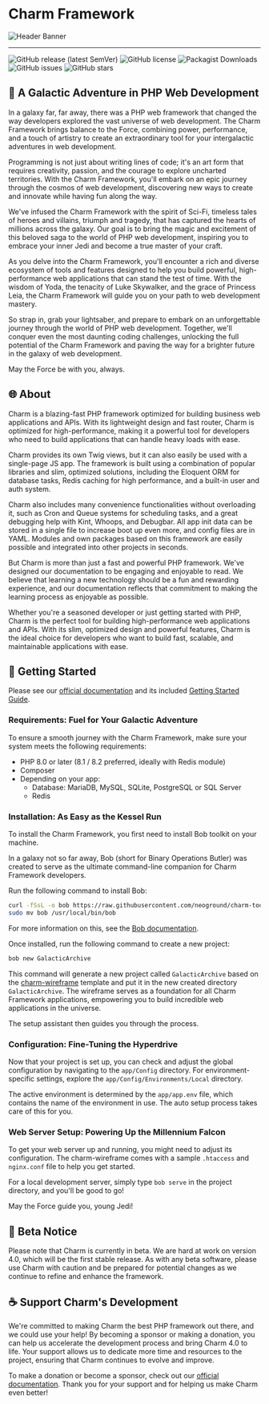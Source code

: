 # Charm Framework

![Header Banner](https://neoground.com/data/projects/charm/assets/banner.jpg)

---

![GitHub release (latest SemVer)](https://img.shields.io/github/v/release/neoground/charm?sort=semver)
![GitHub license](https://img.shields.io/github/license/neoground/charm)
![Packagist Downloads](https://img.shields.io/packagist/dt/neoground/charm)
![GitHub issues](https://img.shields.io/github/issues/neoground/charm)
![GitHub stars](https://img.shields.io/github/stars/neoground/charm?style=social)

## 🚀 A Galactic Adventure in PHP Web Development

In a galaxy far, far away, there was a PHP web framework that 
changed the way developers explored the vast universe of web development.
The Charm Framework brings balance to the Force, combining power, performance, 
and a touch of artistry to create an extraordinary tool for your 
intergalactic adventures in web development.

Programming is not just about writing lines of code; it's an art form that 
requires creativity, passion, and the courage to explore uncharted territories. 
With the Charm Framework, you'll embark on an epic journey through the cosmos of 
web development, discovering new ways to create and innovate while having fun along the way.

We've infused the Charm Framework with the spirit of Sci-Fi, timeless tales of 
heroes and villains, triumph and tragedy, that has captured the hearts of millions across the galaxy. 
Our goal is to bring the magic and excitement of this beloved saga to the world of PHP web development, 
inspiring you to embrace your inner Jedi and become a true master of your craft.

As you delve into the Charm Framework, 
you'll encounter a rich and diverse ecosystem of tools and features designed to help you build powerful, 
high-performance web applications that can stand the test of time. With the wisdom of Yoda, 
the tenacity of Luke Skywalker, and the grace of Princess Leia, 
the Charm Framework will guide you on your path to web development mastery.

So strap in, grab your lightsaber, and prepare to embark on an unforgettable 
journey through the world of PHP web development. Together, we'll conquer even the most daunting 
coding challenges, unlocking the full potential of the Charm Framework and paving the way 
for a brighter future in the galaxy of web development.

May the Force be with you, always.


## 🌐 About

Charm is a blazing-fast PHP framework optimized for building business web 
applications and APIs. With its lightweight design and fast router, 
Charm is optimized for high-performance, making it a powerful tool for 
developers who need to build applications that can handle heavy loads with ease.

Charm provides its own Twig views, but it can also easily be used with a 
single-page JS app. The framework is built using a combination of popular libraries 
and slim, optimized solutions, including the Eloquent ORM for database tasks, 
Redis caching for high performance, and a built-in user and auth system.

Charm also includes many convenience functionalities without overloading it, 
such as Cron and Queue systems for scheduling tasks, and a great debugging help with Kint,
Whoops, and Debugbar. All app init data can be stored in a single file to increase boot 
up even more, and config files are in YAML. Modules and own packages based on this 
framework are easily possible and integrated into other projects in seconds.

But Charm is more than just a fast and powerful PHP framework. We've designed our 
documentation to be engaging and enjoyable to read. 
We believe that learning a new technology 
should be a fun and rewarding experience, and our documentation reflects that 
commitment to making the learning process as enjoyable as possible.

Whether you're a seasoned developer or just getting started with PHP, 
Charm is the perfect tool for building high-performance web applications and APIs. 
With its slim, optimized design and powerful features, 
Charm is the ideal choice for developers who want to build fast, 
scalable, and maintainable applications with ease.


##  🎉 Getting Started

Please see our [official documentation](https://neoground.com/docs/charm/index)
and its included [Getting Started Guide](https://neoground.com/docs/charm/start.installation).

### Requirements: Fuel for Your Galactic Adventure

To ensure a smooth journey with the Charm Framework, make sure your system meets the following requirements:

- PHP 8.0 or later (8.1 / 8.2 preferred, ideally with Redis module)
- Composer
- Depending on your app:
    - Database: MariaDB, MySQL, SQLite, PostgreSQL or SQL Server
    - Redis

### Installation: As Easy as the Kessel Run

To install the Charm Framework, you first need to install Bob toolkit on your machine.

In a galaxy not so far away, Bob (short for Binary Operations Butler) was created
to serve as the ultimate command-line companion for Charm Framework developers.

Run the following command to install Bob:

```bash
curl -fSsL -o bob https://raw.githubusercontent.com/neoground/charm-toolkit/main/bob && chmod +x bob
sudo mv bob /usr/local/bin/bob
```

For more information on this, see the [Bob documentation](https://github.com/neoground/charm-toolkit).

Once installed, run the following command to create a new project:

```bash
bob new GalacticArchive
```

This command will generate a new project called `GalacticArchive` based on the [charm-wireframe](https://github.com/neoground/charm-wireframe)
template and put it in the new created directory `GalacticArchive`. The wireframe serves as
a foundation for all Charm Framework applications, empowering you to build incredible
web applications in the universe.

The setup assistant then guides you through the process.

### Configuration: Fine-Tuning the Hyperdrive

Now that your project is set up, you can check and adjust the global configuration
by navigating to the `app/Config` directory. For environment-specific settings,
explore the `app/Config/Environments/Local` directory.

The active environment is determined by the `app/app.env` file, which contains
the name of the environment in use. The auto setup process takes care of this for you.

### Web Server Setup: Powering Up the Millennium Falcon

To get your web server up and running, you might need to adjust its configuration.
The charm-wireframe comes with a sample `.htaccess` and `nginx.conf` file to help you get started.

For a local development server, simply type `bob serve` in the project directory, and you'll be good to go!

May the Force guide you, young Jedi!


## 🚧 Beta Notice

Please note that Charm is currently in beta.
We are hard at work on version 4.0, which will be the first stable release. 
As with any beta software, please use Charm with caution and be prepared for 
potential changes as we continue to refine and enhance the framework.

## ☕ Support Charm's Development

We're committed to making Charm the best PHP framework out there, 
and we could use your help! By becoming a sponsor or making a donation, 
you can help us accelerate the development process and bring Charm 4.0 to life. 
Your support allows us to dedicate more time and resources to the project, 
ensuring that Charm continues to evolve and improve.

To make a donation or become a sponsor, check out our [official documentation](https://neoground.com/docs/charm/index).
Thank you for your support and for helping us make Charm even better!
